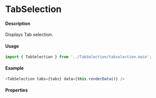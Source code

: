 # TabSelection

#### Description

Displays Tab selection.

#### Usage

```js
import { TabSelection } from '../TabSelection/tabselection.main';
```

#### Example

```js
<TabSelection tabs={tabs} data={this.renderData()} />
```

#### Properties

<!-- PROPS -->
